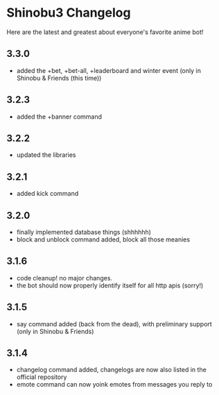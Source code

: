 # Shinobu3 Changelog

Here are the latest and greatest about everyone's favorite anime bot!

## 3.3.0

* added the +bet, +bet-all, +leaderboard and winter event (only in Shinobu & Friends (this time))

## 3.2.3

* added the +banner command

## 3.2.2

* updated the libraries

## 3.2.1

* added kick command

## 3.2.0

* finally implemented database things (shhhhhh)
* block and unblock command added, block all those meanies

## 3.1.6

* code cleanup! no major changes.
* the bot should now properly identify itself for all http apis (sorry!)

## 3.1.5

* say command added (back from the dead), with preliminary support (only in Shinobu & Friends)

## 3.1.4

* changelog command added, changelogs are now also listed in the official repository
* emote command can now yoink emotes from messages you reply to
